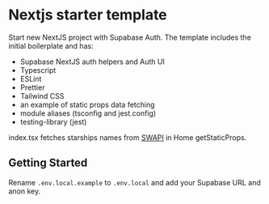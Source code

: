 # Nextjs starter template

Start new NextJS project with Supabase Auth.
The template includes the initial boilerplate and has:

- Supabase NextJS auth helpers and Auth UI
- Typescript
- ESLint
- Prettier
- Tailwind CSS
- an example of static props data fetching
- module aliases (tsconfig and jest.config)
- testing-library (jest)

index.tsx fetches starships names from [SWAPI](https://swapi.dev/) in Home getStaticProps.

## Getting Started

Rename `.env.local.example` to `.env.local` and add your Supabase URL and anon key.
